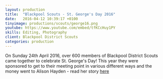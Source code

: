 ```yaml
---
layout: production
title:  "Blackpool Scouts - St. George's Day 2016"
date:   2016-04-12 10:39:17 +0100
tinyimage: productions/scouts/george16.png
youtube: https://www.youtube.com/embed/tfKCcHuy1PY
skills: Editing, Photography
client: Blackpool District Scouts
categories: production
---
```

<!--The date is in american format, sorry!-->
<!--For the youtube link, copy from the videos page, an example would be 'https://www.youtube.com/embed/rT26VIe_VBQ'-->
<!-- Tinyimage must be 500 x 500 pixels, make background transparent (looks better but optional), url is from the /images directory -->
<!-- Write the description below, no character limit -->

On Sunday 24th April 2016, over 600 members of Blackpool District Scouts came together to celebrate St. George's Day! This year they were sponsored to get to their meeting point in various different ways and the money went to Alison Hayden - read her story <a href="http://blackpoolscouts.org.uk/st-georges-day-challenge-alisons-story"> here </a>
